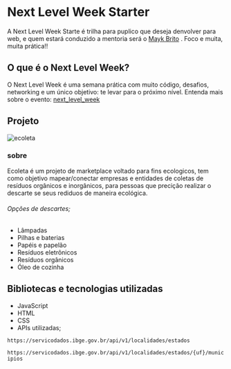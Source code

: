 # Next Level Week Starter

A Next Level Week Starte é trilha para puplico que deseja denvolver para web, e quem estará conduzido a mentoria será o [Mayk Brito](https://github.com/maykbrito 'Mayk Brito') .
Foco e muita, muita prática!!

## O que é o Next Level Week?

O Next Level Week é uma semana prática com muito código, desafios, networking e um único objetivo: te levar para o próximo nível.
Entenda mais sobre o evento: [next_level_week](https://nextlevelweek.com/inscricao/1 'next_level_week')

## Projeto

![ecoleta](https://i.imgur.com/2xBpWcv.png 'ecoleta')

### sobre

Ecoleta é um projeto de marketplace voltado para fins ecologicos, tem como objetivo mapear/conectar empresas e entidades de coletas de resíduos orgânicos e inorgânicos, para pessoas que precição realizar o descarte se seus rediduos de maneira ecológica.

###### Opções de descartes;

- Lâmpadas
- Pilhas e baterias
- Papéis e papelão
- Resíduos eletrônicos
- Resíduos orgânicos
- Óleo de cozinha

## Bibliotecas e tecnologias utilizadas

- JavaScript
- HTML
- CSS
- APIs utilizadas;

`https://servicodados.ibge.gov.br/api/v1/localidades/estados`

`https://servicodados.ibge.gov.br/api/v1/localidades/estados/{uf}/municipios`
